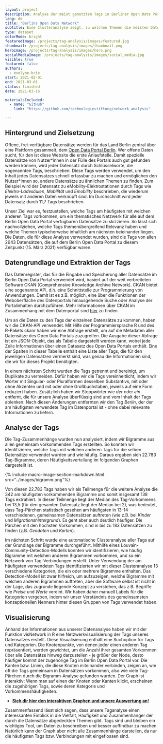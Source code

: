```yaml
---
layout: project
description: Analyse der meist genutzten Tags im Berliner Open Data Portal.
lang: de
title: "Berlins Open Data Network"
subtitle: Eine Clusteranalyse zeigt, zu welchen Themen die meisten Daten im Open Data Portal Berlin vorhanden sind und wie sie sich durch Tags miteinander verknüpft lassen
type: dataset
colorMode: bright
featuredImage: /projects/tag-analysis/images/featured.jpg
thumbnail: /projects/tag-analysis/images/thumbnail.png
heroImage: /projects/tag-analysis/images/hero.png
socialMediaImage: /projects/tag-analysis/images/social_media.jpg
visible: true
featured: false
authors:
  - evelyne-brie
start: 2021-02-01
end: 2021-03-01
status: finished
date: 2021-03-16

materialsIncluded:
  - name: "GitHub"
    link: "https://github.com/technologiestiftung/network_analysis"

---
```


## Hintergrund und Zielsetzung

Offene, frei-verfügbare Datensätze werden für das Land Berlin zentral über eine Plattform gesammelt, dem [Open Data Portal Berlin](https://daten.berlin.de). Wer offene Daten sucht, für den ist diese Website die erste Anlaufstelle. Damit spezielle Datensätze von Nutzer\*innen in der Fülle des Portals auch gut gefunden werden können, wird jeder Datensatz durch Schlüsselworte, die sogenannten Tags, beschrieben. Diese Tags werden verwendet, um den Inhalt jedes Datensatzes schnell erfassbar zu machen und ermöglichen den Nutzer\*innen so, andere Datensätze zu ähnlichen Themen zu finden. Zum Beispiel wird der Datensatz zu eMobility-Elektrostationen durch Tags wie *Elektro-Ladesäulen*, *Mobilität* und *Emobility* beschrieben, die wiederum jeweils mit anderen Daten verknüpft sind. Im Durchschnitt wird jeder Datensatz durch 11,7 Tags beschrieben. 

Unser Ziel war es, festzustellen, welche Tags am häufigsten mit welchen anderen Tags vorkommen, um ein thematisches Netzwerk für alle auf dem Berlin Open Data Portal verfügbaren Datensätze zu skizzieren. So lässt sich nachvollziehen, welche Tags themenübergreifend Relevanz haben und welche Themen typischerweise inhaltlich am nächsten beieinander liegen. 
Die Daten, die für diese Analyse verwendet wurden, sind die Tags von allen 2643 Datensätzen, die auf dem Berlin Open Data Portal zu diesem Zeitpunkt (15. März 2021) verfügbar waren.

## Datengrundlage und Extraktion der Tags

Das Datenregister, das für die Eingabe und Speicherung aller Datensätze im Berlin Open Data Portal verwendet wird, basiert auf der weit verbreiteten Software CKAN (Comprehensive Knowledge Archive Network). CKAN bietet eine sogenannte API, d.h. eine Schnittstelle zur Programmierung von Anwendungen. Damit ist es z.B. möglich, eine über die Funktionen der Weboberfläche des Datenportals hinausgehende Suche oder Analyse der Portalinhalten durchzuführen. Mehr Informationen über CKAN im Zusammenhang mit dem Datenportal sind [hier](https://berlinonline.github.io/open-data-handbuch/#ckan-api-1) zu finden.

Um an die Daten zu den Tags der einzelnen Datensätze zu kommen, haben wir die CKAN-API verwendet. Mit Hilfe der Programmiersprache R und des R-Pakets ckanr haben wir eine Abfrage erstellt, um auf die Metadaten aller Datensätze des Open Data Portals zuzugreifen. Die Ausgabe dieser Abfrage ist ein JSON-Objekt, das als Tabelle dargestellt werden kann, wobei jede Zeile Informationen über einen Datasatz des Open Data Portals enthält. Eine der Spalten in dieser Tabelle enthält eine Liste aller Tags, die für den jeweiligen Datensätzen vermerkt sind, was genau die Informationen sind, die wir für dieses Projekt benötigten. 

In einem nächsten Schritt wurden die Tags getrennt und bereinigt, um Duplikate zu vermeiden. Dafür haben wir die Tags vereinheitlicht, indem wir Wörter mit Singular- oder Pluralformen desselben Substantivs, mit oder ohne Akzenten und mit oder ohne Großbuchstaben, jeweils auf eine Form reduziert haben. Zusätzlich haben wir Stoppwörter wie *der* oder *ein* entfernt, die für unsere Analyse überflüssig sind und vom Inhalt der Tags ablenken. Nach diesen Änderungen entfernten wir den Tag *Berlin*, der der am häufigsten verwendete Tag im Datenportal ist - ohne dabei relevante Informationen zu liefern. 


## Analyse der Tags

Die Tag-Zusammenhänge wurden nun analysiert, indem wir Bigramme aus allen gemeinsam vorkommenden Tags erstellten. So konnten wir identifizieren, welche Tags mit welchen anderen Tags für die selben Datensätze verwendet wurden und wie häufig. Daraus ergaben sich 22.783 Tag-Bigramme, deren Häufigkeitsverteilung im folgenden Graphen dargestellt ist. 

{% include macro-image-section-markdown.html src="../images/bigramm.png"%}

Von diesen 22.783 Tags haben wir als Teilmenge für die weitere Analyse die 342 am häufigsten vorkommenden Bigramme und somit insgesamt 138 Tags extrahiert. In dieser Teilmenge liegt der Median des Tag-Vorkommens bei 13,5 (für den gesamten Datensatz liegt der Median bei 2), was bedeutet, dass Tag-Pärchen statistisch gesehen am häufigsten in 13-14 verschiedenen, gemeinsamen Datensätzen auftreten (wie z.B. bei *Kinder* und *Migrationshintergrund*). Es geht aber auch deutlich häufiger. Die Pärchen mit den höchsten Vorkommen, sind in bis zu 183 Datensätzen zu finden (z.B. *Geodaten* und *Karten*). 



Im nächsten Schritt wurde eine automatische Clusteranalyse aller Tags auf der Grundlage der Bigramme durchgeführt. Mithilfe eines Louvain-Community-Detection-Modells konnten wir identifizieren, wie häufig Bigramme mit welchen anderen Bigrammen vorkommen, und so ein Netzwerk von Tag-Verbindungen erstellt. Unter Verwendung der am häufigsten verwendeten Tags identifizierten wir mit dieser Clusteranalyse 13 verschiedene Kategorien, die ein oder mehrere Bigramme enthalten. Das Detection-Modell ist zwar hilfreich, um aufzuzeigen, welche Bigramme mit welchen anderen Bigrammen auftreten, aber die Software selbst ist nicht in der Lage, das zugrunde liegende Konzept zu verstehen, das z.B. Begriffe wie *Preise* und *Werte* vereint. Wir haben daher manuell Labels für die Kategorien vergeben, indem wir unser Verständnis des gemeinsamsten konzeptionellen Nenners hinter diesen Gruppen von Tags verwendet haben. 
 

## Visualisierung

Anhand der Informationen aus unserer Datenanalyse haben wir mit der Funktion visNetwork in R eine Netzwerkvisualisierung der Tags unseres Datensatzes erstellt. Diese Visualisierung enthält eine Suchoption für Tags und Kategorien. Die Knotenpunkte, von denen jeder einen anderen Tag repräsentiert, werden gewichtet, um die Anzahl ihrer gesamten Vorkommen über alle Datensätze hinweg darzustellen - je größer der Node, desto häufiger kommt der zugehörige Tag im Berlin Open Data Portal vor. Die Kanten bzw. Linien, die diese Knoten miteinander verbinden, zeigen an, wie oft die Tags gemeinsam in Datensätzen vorkommen, also wie viele Tag-Pärchen durch die Bigramm-Analyse gefunden wurden. Der Graph ist interaktiv: Wenn man auf einen der Knoten oder Kanten klickt, erscheinen die zugehörigen Tags, sowie deren Kategorie und Vorkommenshäufigkeiten. 

- **[Sieh dir hier den interaktiven Graphen und unsere Auswertung an!](https://odis-berlin.de/projekte/tag_analyse/)**


Zusammenfassend lässt sich sagen, dass unsere Taganalyse einen interessanten Einblick in die Vielfalt, Häufigkeit und Zusammenhänger der durch die Datensätze abgedeckten Themen gibt. Tags sind und bleiben ein wichtiges Tool, um Daten zu beschreiben und besser auffindbar zu machen. Natürlich kann der Graph aber nicht alle Zusammenhänge darstellen, da nur die häufigsten Tags bzw. Verbindungen mit eingeflossen sind.


